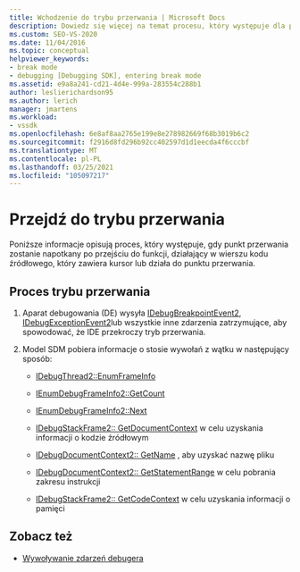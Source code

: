 ```yaml
---
title: Wchodzenie do trybu przerwania | Microsoft Docs
description: Dowiedz się więcej na temat procesu, który występuje dla punktu przerwania w funkcji, działającego w wierszu kodu źródłowego w kursorze lub w punkcie przerwania.
ms.custom: SEO-VS-2020
ms.date: 11/04/2016
ms.topic: conceptual
helpviewer_keywords:
- break mode
- debugging [Debugging SDK], entering break mode
ms.assetid: e9a8a241-cd21-4d4e-999a-283554c288b1
author: leslierichardson95
ms.author: lerich
manager: jmartens
ms.workload:
- vssdk
ms.openlocfilehash: 6e8af8aa2765e199e8e278982669f68b3019b6c2
ms.sourcegitcommit: f2916d8fd296b92cc402597d1d1eecda4f6cccbf
ms.translationtype: MT
ms.contentlocale: pl-PL
ms.lasthandoff: 03/25/2021
ms.locfileid: "105097217"
---
```

# <a name="enter-break-mode"></a>Przejdź do trybu przerwania
Poniższe informacje opisują proces, który występuje, gdy punkt przerwania zostanie napotkany po przejściu do funkcji, działający w wierszu kodu źródłowego, który zawiera kursor lub działa do punktu przerwania.

## <a name="break-mode-process"></a>Proces trybu przerwania

1. Aparat debugowania (DE) wysyła [IDebugBreakpointEvent2](../../extensibility/debugger/reference/idebugbreakpointevent2.md), [IDebugExceptionEvent2](../../extensibility/debugger/reference/idebugexceptionevent2.md)lub wszystkie inne zdarzenia zatrzymujące, aby spowodować, że IDE przekroczy tryb przerwania.

2. Model SDM pobiera informacje o stosie wywołań z wątku w następujący sposób:

    - [IDebugThread2::EnumFrameInfo](../../extensibility/debugger/reference/idebugthread2-enumframeinfo.md)

    - [IEnumDebugFrameInfo2::GetCount](../../extensibility/debugger/reference/ienumdebugframeinfo2-getcount.md)

    - [IEnumDebugFrameInfo2::Next](../../extensibility/debugger/reference/ienumdebugframeinfo2-next.md)

    - [IDebugStackFrame2:: GetDocumentContext](../../extensibility/debugger/reference/idebugstackframe2-getdocumentcontext.md) w celu uzyskania informacji o kodzie źródłowym

    - [IDebugDocumentContext2:: GetName](../../extensibility/debugger/reference/idebugdocumentcontext2-getname.md) , aby uzyskać nazwę pliku

    - [IDebugDocumentContext2:: GetStatementRange](../../extensibility/debugger/reference/idebugdocumentcontext2-getstatementrange.md) w celu pobrania zakresu instrukcji

    - [IDebugStackFrame2:: GetCodeContext](../../extensibility/debugger/reference/idebugstackframe2-getcodecontext.md) w celu uzyskania informacji o pamięci

## <a name="see-also"></a>Zobacz też
- [Wywoływanie zdarzeń debugera](../../extensibility/debugger/calling-debugger-events.md)
